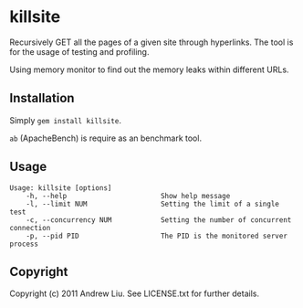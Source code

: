 # killsite

Recursively GET all the pages of a given site through hyperlinks.
The tool is for the usage of testing and profiling.

Using memory monitor to find out the memory leaks within different URLs.

## Installation

Simply `gem install killsite`.

`ab` (ApacheBench) is require as an benchmark tool.

## Usage

    Usage: killsite [options]
        -h, --help                       Show help message
        -l, --limit NUM                  Setting the limit of a single test
        -c, --concurrency NUM            Setting the number of concurrent connection
        -p, --pid PID                    The PID is the monitored server process

## Copyright

Copyright (c) 2011 Andrew Liu. See LICENSE.txt for
further details.

